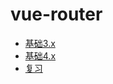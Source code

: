 # vue-router

- [基础3.x](https://v3.router.vuejs.org/zh/)  
- [基础4.x](https://router.vuejs.org/zh/)  
- [复习](./review)  
